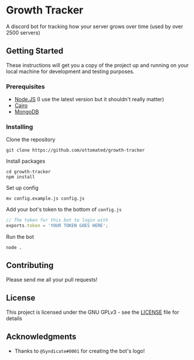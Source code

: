 # Growth Tracker

A discord bot for tracking how your server grows over time (used by over 2500 servers)

## Getting Started

These instructions will get you a copy of the project up and running on your local machine for development and testing purposes.

### Prerequisites

- [Node.JS](https://github.com/creationix/nvm) (I use the latest version but it shouldn't really matter)
- [Cairo](https://github.com/Automattic/node-canvas#installation)
- [MongoDB](https://docs.mongodb.com/manual/installation/)

### Installing

Clone the repository

```
git clone https://github.com/ottomated/growth-tracker
```

Install packages

```
cd growth-tracker
npm install
```

Set up config

```
mv config.example.js config.js
```

Add your bot's token to the bottom of `config.js`

```js
// The token for this bot to login with
exports.token = 'YOUR TOKEN GOES HERE';
```

Run the bot

```
node .
```

## Contributing

Please send me all your pull requests!

## License

This project is licensed under the GNU GPLv3 - see the [LICENSE](LICENSE) file for details

## Acknowledgments

* Thanks to `@Syndicate#0001` for creating the bot's logo!
